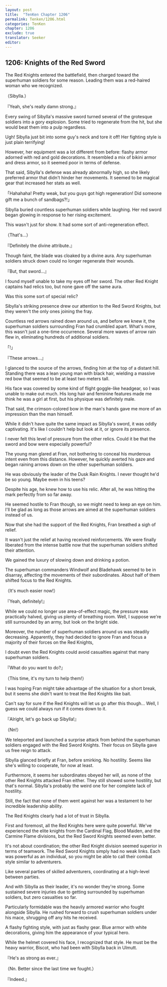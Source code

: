 ```yaml
---
layout: post
title:  "TenKen Chapter 1206"
permalink: Tenken/1206.html
categories: TenKen
chapter: 1206
exclude: true
translator: Seeker
editor: 
---
```

<h2>1206: Knights of the Red Sword</h2>

The Red Knights entered the battlefield, then charged toward the superhuman soldiers for some reason. Leading them was a red-haired woman who we recognized.

（Sibylla.）

『Yeah, she's really damn strong.』

Every swing of Sibylla's massive sword turned several of the grotesque soldiers into a gory explosion. Some tried to regenerate from the hit, but she would beat them into a pulp regardless.

Ugh! Sibylla just bit into some guy's neck and tore it off! Her fighting style is just plain terrifying!

However, her equipment was a lot different from before: flashy armor adorned with red and gold decorations. It resembled a mix of bikini armor and dress armor, so it seemed poor in terms of defense.

That said, Sibylla's defense was already abnormally high, so she likely preferred armor that didn't hinder her movements. It seemed to be magical gear that increased her stats as well.

「Hahahaha! Pretty weak, but you guys got high regeneration! Did someone gift me a bunch of sandbags?!」

Sibylla buried countless superhuman soldiers while laughing. Her red sword began glowing in response to her rising excitement.

This wasn't just for show. It had some sort of anti-regeneration effect.

（That's...）

『Definitely the divine attribute.』

Though faint, the blade was cloaked by a divine aura. Any superhuman soldiers struck down could no longer regenerate their wounds.

『But, that sword...』

I found myself unable to take my eyes off her sword. The other Red Knight captains had relics too, but none gave off the same aura.

Was this some sort of special relic?

Sibylla's striking presence drew our attention to the Red Sword Knights, but they weren't the only ones joining the fray.

Countless red arrows rained down around us, and before we knew it, the superhuman soldiers surrounding Fran had crumbled apart. What's more, this wasn't just a one-time occurrence. Several more waves of arrow rain flew in, eliminating hundreds of additional soldiers.

「!」

『These arrows...』

I glanced to the source of the arrows, finding him at the top of a distant hill. Standing there was a lean young man with black hair, wielding a massive red bow that seemed to be at least two meters tall.

His face was covered by some kind of flight goggle-like headgear, so I was unable to make out much. His long hair and feminine features made me think he was a girl at first, but his physique was definitely male.

That said, the crimson-colored bow in the man's hands gave me more of an impression than the man himself.

While it didn't have quite the same impact as Sibylla's sword, it was oddly captivating. It's like I couldn't help but look at it, or ignore its presence.

I never felt this level of pressure from the other relics. Could it be that the sword and bow were especially powerful?

The young man glared at Fran, not bothering to conceal his murderous intent even from this distance. However, he quickly averted his gaze and began raining arrows down on the other superhuman soldiers.

He was obviously the leader of the Dusk Rain Knights. I never thought he'd be so young. Maybe even in his teens?

Despite his age, he knew how to use his relic. After all, he was hitting the mark perfectly from so far away.

He seemed hostile to Fran though, so we might need to keep an eye on him. I'll be glad as long as those arrows are aimed at the superhuman soldiers instead of us.

Now that she had the support of the Red Knights, Fran breathed a sigh of relief.

It wasn't just the relief at having received reinforcements. We were finally liberated from the intense battle now that the superhuman soldiers shifted their attention.

We gained the luxury of slowing down and drinking a potion.

The superhuman commanders Windwolf and Bladehawk seemed to be in disarray, affecting the movements of their subordinates. About half of them shifted focus to the Red Knights.

（It's much easier now!）

『Yeah, definitely!』

While we could no longer use area-of-effect magic, the pressure was practically halved, giving us plenty of breathing room. Well, I suppose we're still surrounded by an army, but look on the bright side.

Moreover, the number of superhuman soldiers around us was steadily decreasing. Apparently, they had decided to ignore Fran and focus a majority of their forces on the Red Knights, 

I doubt even the Red Knights could avoid casualties against that many superhuman soldiers.

『What do you want to do?』

（This time, it's my turn to help them!）

I was hoping Fran might take advantage of the situation for a short break, but it seems she didn't want to treat the Red Knights like bait.

Can't say for sure if the Red Knights will let us go after this though... Well, I guess we could always run if it comes down to it.

『Alright, let's go back up Sibylla!』

（Nn!）

We teleported and launched a surprise attack from behind the superhuman soldiers engaged with the Red Sword Knights. Their focus on Sibylla gave us free reign to attack.

Sibylla glanced briefly at Fran, before smirking. No hostility. Seems like she's willing to cooperate, for now at least.

Furthermore, it seems her subordinates obeyed her will, as none of the other Red Knights attacked Fran either. They still showed some hostility, but that's normal. Sibylla's probably the weird one for her complete lack of hostility.

Still, the fact that none of them went against her was a testament to her incredible leadership ability.

The Red Knights clearly had a lot of trust in Sibylla.

First and foremost, all the Red Knights here were quite powerful. We've experienced the elite knights from the Cardinal Flag, Blood Maiden, and the Carmine Flame divisions, but the Red Sword Knights seemed even better.

It's not about coordination; the other Red Knight division seemed superior in terms of teamwork. The Red Sword Knights simply had no weak links. Each was powerful as an individual, so you might be able to call their combat style similar to adventurers.

Like several parties of skilled adventurers, coordinating at a high-level between parties.

And with Sibylla as their leader, it's no wonder they're strong. Some sustained severe injuries due to getting surrounded by superhuman soldiers, but zero casualties so far.

Particularly formidable was the heavily armored warrior who fought alongside Sibylla. He rushed forward to crush superhuman soldiers under his mace, shrugging off any hits he received.

A flashy fighting style, with just as flashy gear. Blue armor with white decorations, giving him the appearance of your typical hero.

While the helmet covered his face, I recognized that style. He must be the heavy warrior, Biscot, who had been with Sibylla back in Ulmutt.

『He's as strong as ever.』

（Nn. Better since the last time we fought.）

『Indeed.』



